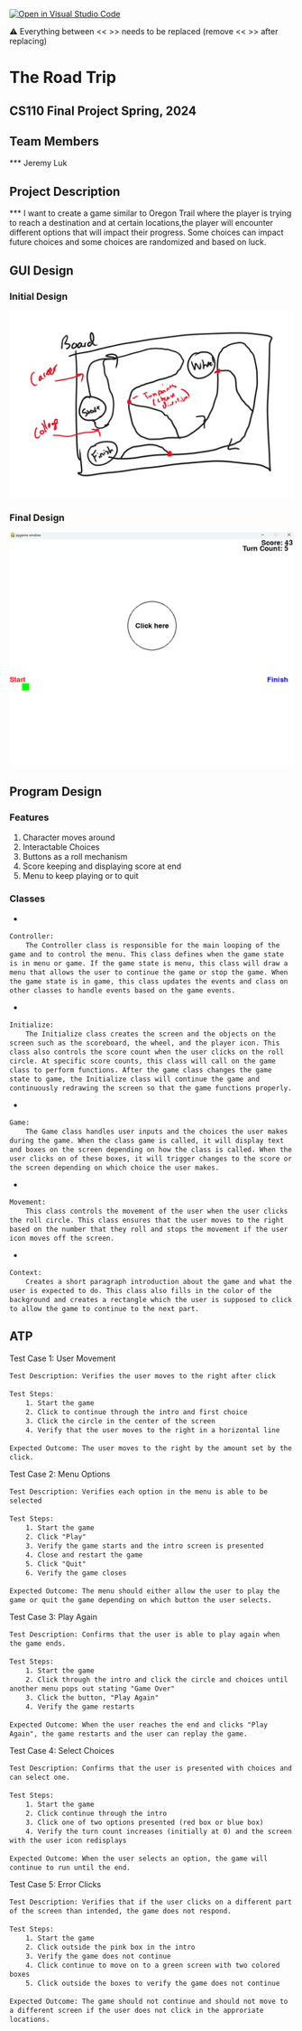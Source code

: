 [![Open in Visual Studio Code](https://classroom.github.com/assets/open-in-vscode-718a45dd9cf7e7f842a935f5ebbe5719a5e09af4491e668f4dbf3b35d5cca122.svg)](https://classroom.github.com/online_ide?assignment_repo_id=14588397&assignment_repo_type=AssignmentRepo)

:warning: Everything between << >> needs to be replaced (remove << >> after replacing)

# The Road Trip
## CS110 Final Project   Spring, 2024 

## Team Members

*** Jeremy Luk

## Project Description

*** I want to create a game similar to Oregon Trail where the player is trying to reach a destination and at certain locations,the player will encounter different options that will impact their progress. Some choices can impact future choices and some choices are randomized and based on luck. 

## GUI Design

### Initial Design

![initial gui](assets/gui.png)

### Final Design

![final gui](assets/finalgui.png)

## Program Design

### Features

1. Character moves around
2. Interactable Choices
3. Buttons as a roll mechanism
4. Score keeping and displaying score at end
5. Menu to keep playing or to quit

### Classes

- 

    Controller:
        The Controller class is responsible for the main looping of the game and to control the menu. This class defines when the game state is in menu or game. If the game state is menu, this class will draw a menu that allows the user to continue the game or stop the game. When the game state is in game, this class updates the events and class on other classes to handle events based on the game events. 
- 

    Initialize:
        The Initialize class creates the screen and the objects on the screen such as the scoreboard, the wheel, and the player icon. This class also controls the score count when the user clicks on the roll circle. At specific score counts, this class will call on the game class to perform functions. After the game class changes the game state to game, the Initialize class will continue the game and continuously redrawing the screen so that the game functions properly. 
- 

    Game:
        The Game class handles user inputs and the choices the user makes during the game. When the class game is called, it will display text and boxes on the screen depending on how the class is called. When the user clicks on of these boxes, it will trigger changes to the score or the screen depending on which choice the user makes. 
- 

    Movement:
        This class controls the movement of the user when the user clicks the roll circle. This class ensures that the user moves to the right based on the number that they roll and stops the movement if the user icon moves off the screen.
-

    Context:
        Creates a short paragraph introduction about the game and what the user is expected to do. This class also fills in the color of the background and creates a rectangle which the user is supposed to click to allow the game to continue to the next part. 
## ATP

Test Case 1: User Movement

    Test Description: Verifies the user moves to the right after click

    Test Steps:
        1. Start the game
        2. Click to continue through the intro and first choice
        3. Click the circle in the center of the screen
        4. Verify that the user moves to the right in a horizontal line

    Expected Outcome: The user moves to the right by the amount set by the click.

Test Case 2: Menu Options

    Test Description: Verifies each option in the menu is able to be selected

    Test Steps:
        1. Start the game
        2. Click "Play"
        3. Verify the game starts and the intro screen is presented
        4. Close and restart the game
        5. Click "Quit"
        6. Verify the game closes 
    
    Expected Outcome: The menu should either allow the user to play the game or quit the game depending on which button the user selects.

Test Case 3: Play Again

    Test Description: Confirms that the user is able to play again when the game ends.

    Test Steps:
        1. Start the game
        2. Click through the intro and click the circle and choices until another menu pops out stating "Game Over"
        3. Click the button, "Play Again"
        4. Verify the game restarts 

    Expected Outcome: When the user reaches the end and clicks "Play Again", the game restarts and the user can replay the game.

Test Case 4: Select Choices

    Test Description: Confirms that the user is presented with choices and can select one.

    Test Steps:
        1. Start the game
        2. Click continue through the intro
        3. Click one of two options presented (red box or blue box)
        4. Verify the turn count increases (initially at 0) and the screen with the user icon redisplays

    Expected Outcome: When the user selects an option, the game will continue to run until the end. 

Test Case 5: Error Clicks

    Test Description: Verifies that if the user clicks on a different part of the screen than intended, the game does not respond.

    Test Steps:
        1. Start the game
        2. Click outside the pink box in the intro
        3. Verify the game does not continue
        4. Click continue to move on to a green screen with two colored boxes
        5. Click outside the boxes to verify the game does not continue
    
    Expected Outcome: The game should not continue and should not move to a different screen if the user does not click in the approriate locations. 

